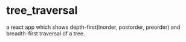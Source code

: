 # tree_traversal
a react app which shows depth-first(inorder, postorder, preorder) and breadth-first
traversal of a tree.
